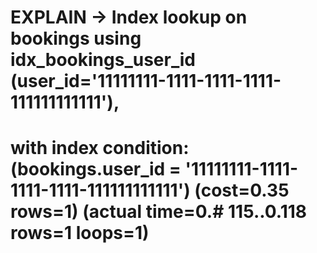 
 # EXPLAIN	-> Index lookup on bookings using idx_bookings_user_id (user_id='11111111-1111-1111-1111-111111111111'), 
 # with index condition: (bookings.user_id = '11111111-1111-1111-1111-111111111111') (cost=0.35 rows=1) (actual time=0.# 115..0.118 rows=1 loops=1)